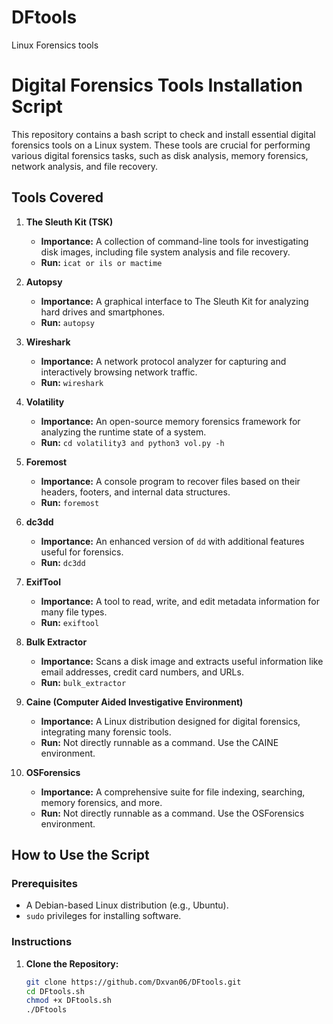 # DFtools
Linux Forensics tools
# Digital Forensics Tools Installation Script

This repository contains a bash script to check and install essential digital forensics tools on a Linux system. These tools are crucial for performing various digital forensics tasks, such as disk analysis, memory forensics, network analysis, and file recovery.

## Tools Covered

1. **The Sleuth Kit (TSK)**
   - **Importance:** A collection of command-line tools for investigating disk images, including file system analysis and file recovery.
   - **Run:** `icat or ils or mactime`

2. **Autopsy**
   - **Importance:** A graphical interface to The Sleuth Kit for analyzing hard drives and smartphones.
   - **Run:** `autopsy`

3. **Wireshark**
   - **Importance:** A network protocol analyzer for capturing and interactively browsing network traffic.
   - **Run:** `wireshark`

4. **Volatility**
   - **Importance:** An open-source memory forensics framework for analyzing the runtime state of a system.
   - **Run:** `cd volatility3 and python3 vol.py -h`

5. **Foremost**
   - **Importance:** A console program to recover files based on their headers, footers, and internal data structures.
   - **Run:** `foremost`

6. **dc3dd**
   - **Importance:** An enhanced version of `dd` with additional features useful for forensics.
   - **Run:** `dc3dd`

7. **ExifTool**
   - **Importance:** A tool to read, write, and edit metadata information for many file types.
   - **Run:** `exiftool`

8. **Bulk Extractor**
   - **Importance:** Scans a disk image and extracts useful information like email addresses, credit card numbers, and URLs.
   - **Run:** `bulk_extractor`

9. **Caine (Computer Aided Investigative Environment)**
   - **Importance:** A Linux distribution designed for digital forensics, integrating many forensic tools.
   - **Run:** Not directly runnable as a command. Use the CAINE environment.

10. **OSForensics**
    - **Importance:** A comprehensive suite for file indexing, searching, memory forensics, and more.
    - **Run:** Not directly runnable as a command. Use the OSForensics environment.

## How to Use the Script

### Prerequisites

- A Debian-based Linux distribution (e.g., Ubuntu).
- `sudo` privileges for installing software.

### Instructions

1. **Clone the Repository:**
   ```sh
   git clone https://github.com/Dxvan06/DFtools.git
   cd DFtools.sh
   chmod +x DFtools.sh
   ./DFtools

